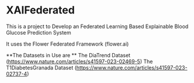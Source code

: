 # XAIFederated
This is a project to Develop an Federated Learning Based Explainable Blood Glucose Prediction System

It uses the Flower Federated Framework (flower.ai)

**The Datasets in Use are **
The DiaTrend Dataset (https://www.nature.com/articles/s41597-023-02469-5)
The T1DiabetesGranada Dataset (https://www.nature.com/articles/s41597-023-02737-4)
